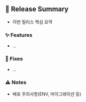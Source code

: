 <!--
PR 제목 규칙
- dev → main: [release: YYYY-MM-DD] PR 핵심 설명
-->

## 🚀 Release Summary

- 이번 릴리스 핵심 요약

### ✨ Features

- …

### 🐛 Fixes

- …

### ⚠️ Notes

- 배포 주의사항(ENV, 마이그레이션 등)
